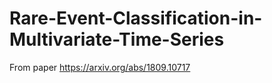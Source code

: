 # Rare-Event-Classification-in-Multivariate-Time-Series
From paper https://arxiv.org/abs/1809.10717

